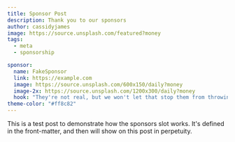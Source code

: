 ```yaml
---
title: Sponsor Post
description: Thank you to our sponsors
author: cassidyjames
image: https://source.unsplash.com/featured?money
tags:
  - meta
  - sponsorship

sponsor:
  name: FakeSponsor
  link: https://example.com
  image: https://source.unsplash.com/600x150/daily?money
  image-2x: https://source.unsplash.com/1200x300/daily?money
  hook: "They're not real, but we won't let that stop them from throwing money at us."
theme-color: "#ff8c82"
---
```


This is a test post to demonstrate how the sponsors slot works. It's defined in the front-matter, and then will show on this post in perpetuity.
